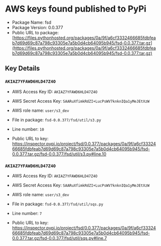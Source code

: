 # AWS keys found published to PyPi

* Package Name: fsd
* Package Version: 0.0.377
* Public URL to package: [https://files.pythonhosted.org/packages/0a/9f/a6cf3332466685fdbfeab7d69d69c87a798c93305e7a5b0d4cb64095b945/fsd-0.0.377.tar.gz](https://files.pythonhosted.org/packages/0a/9f/a6cf3332466685fdbfeab7d69d69c87a798c93305e7a5b0d4cb64095b945/fsd-0.0.377.tar.gz)

## Key Details

### `AKIAZ7YFAWD6HLD47Z4O`

* AWS Access Key ID: `AKIAZ7YFAWD6HLD47Z4O`
* AWS Secret Access Key: `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` 
* AWS role name: `user/s3_dev`
* File in package: `fsd-0.0.377/fsd/util/s3.py`
* Line number: `10`

* Public URL to key: https://inspector.pypi.io/project/fsd/0.0.377/packages/0a/9f/a6cf3332466685fdbfeab7d69d69c87a798c93305e7a5b0d4cb64095b945/fsd-0.0.377.tar.gz/fsd-0.0.377/fsd/util/s3.py#line.10



### `AKIAZ7YFAWD6HLD47Z4O`

* AWS Access Key ID: `AKIAZ7YFAWD6HLD47Z4O`
* AWS Secret Access Key: `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` 
* AWS role name: `user/s3_dev`
* File in package: `fsd-0.0.377/fsd/util/sqs.py`
* Line number: `7`

* Public URL to key: https://inspector.pypi.io/project/fsd/0.0.377/packages/0a/9f/a6cf3332466685fdbfeab7d69d69c87a798c93305e7a5b0d4cb64095b945/fsd-0.0.377.tar.gz/fsd-0.0.377/fsd/util/sqs.py#line.7


